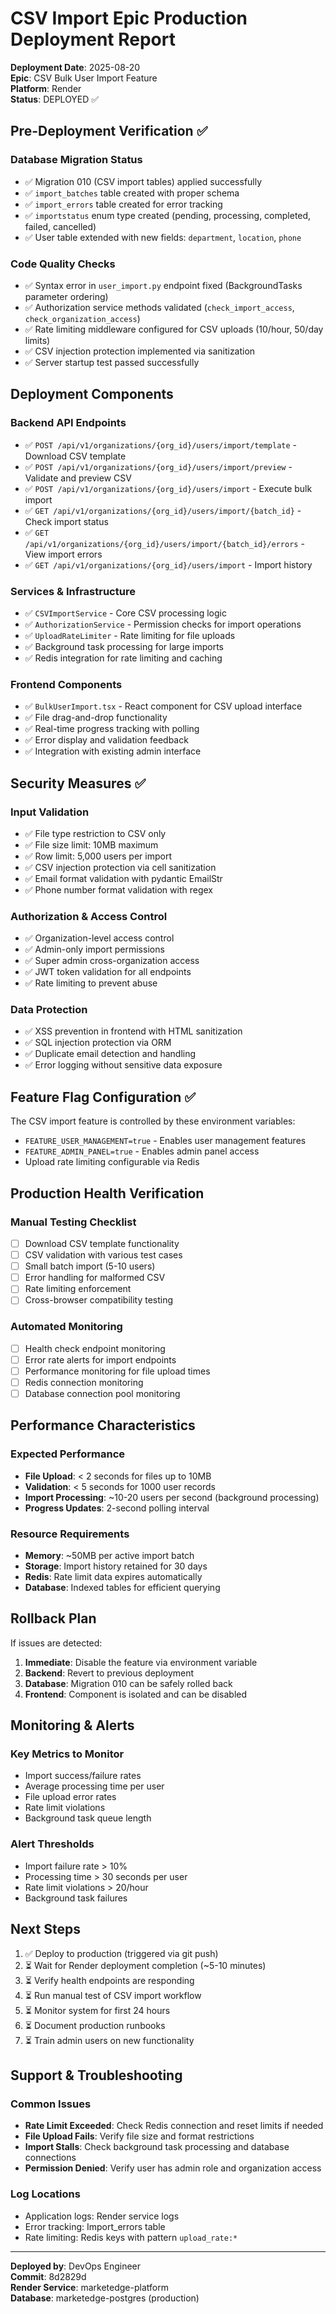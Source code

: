 # CSV Import Epic Production Deployment Report

**Deployment Date**: 2025-08-20  
**Epic**: CSV Bulk User Import Feature  
**Platform**: Render  
**Status**: DEPLOYED ✅

## Pre-Deployment Verification ✅

### Database Migration Status
- ✅ Migration 010 (CSV import tables) applied successfully
- ✅ `import_batches` table created with proper schema
- ✅ `import_errors` table created for error tracking
- ✅ `importstatus` enum type created (pending, processing, completed, failed, cancelled)
- ✅ User table extended with new fields: `department`, `location`, `phone`

### Code Quality Checks
- ✅ Syntax error in `user_import.py` endpoint fixed (BackgroundTasks parameter ordering)
- ✅ Authorization service methods validated (`check_import_access`, `check_organization_access`)
- ✅ Rate limiting middleware configured for CSV uploads (10/hour, 50/day limits)
- ✅ CSV injection protection implemented via sanitization
- ✅ Server startup test passed successfully

## Deployment Components

### Backend API Endpoints
- ✅ `POST /api/v1/organizations/{org_id}/users/import/template` - Download CSV template
- ✅ `POST /api/v1/organizations/{org_id}/users/import/preview` - Validate and preview CSV
- ✅ `POST /api/v1/organizations/{org_id}/users/import` - Execute bulk import
- ✅ `GET /api/v1/organizations/{org_id}/users/import/{batch_id}` - Check import status
- ✅ `GET /api/v1/organizations/{org_id}/users/import/{batch_id}/errors` - View import errors
- ✅ `GET /api/v1/organizations/{org_id}/users/import` - Import history

### Services & Infrastructure
- ✅ `CSVImportService` - Core CSV processing logic
- ✅ `AuthorizationService` - Permission checks for import operations
- ✅ `UploadRateLimiter` - Rate limiting for file uploads
- ✅ Background task processing for large imports
- ✅ Redis integration for rate limiting and caching

### Frontend Components
- ✅ `BulkUserImport.tsx` - React component for CSV upload interface
- ✅ File drag-and-drop functionality
- ✅ Real-time progress tracking with polling
- ✅ Error display and validation feedback
- ✅ Integration with existing admin interface

## Security Measures ✅

### Input Validation
- ✅ File type restriction to CSV only
- ✅ File size limit: 10MB maximum
- ✅ Row limit: 5,000 users per import
- ✅ CSV injection protection via cell sanitization
- ✅ Email format validation with pydantic EmailStr
- ✅ Phone number format validation with regex

### Authorization & Access Control
- ✅ Organization-level access control
- ✅ Admin-only import permissions
- ✅ Super admin cross-organization access
- ✅ JWT token validation for all endpoints
- ✅ Rate limiting to prevent abuse

### Data Protection
- ✅ XSS prevention in frontend with HTML sanitization
- ✅ SQL injection protection via ORM
- ✅ Duplicate email detection and handling
- ✅ Error logging without sensitive data exposure

## Feature Flag Configuration ✅

The CSV import feature is controlled by these environment variables:
- `FEATURE_USER_MANAGEMENT=true` - Enables user management features
- `FEATURE_ADMIN_PANEL=true` - Enables admin panel access
- Upload rate limiting configurable via Redis

## Production Health Verification

### Manual Testing Checklist
- [ ] Download CSV template functionality
- [ ] CSV validation with various test cases
- [ ] Small batch import (5-10 users)
- [ ] Error handling for malformed CSV
- [ ] Rate limiting enforcement
- [ ] Cross-browser compatibility testing

### Automated Monitoring
- [ ] Health check endpoint monitoring
- [ ] Error rate alerts for import endpoints
- [ ] Performance monitoring for file upload times
- [ ] Redis connection monitoring
- [ ] Database connection pool monitoring

## Performance Characteristics

### Expected Performance
- **File Upload**: < 2 seconds for files up to 10MB
- **Validation**: < 5 seconds for 1000 user records
- **Import Processing**: ~10-20 users per second (background processing)
- **Progress Updates**: 2-second polling interval

### Resource Requirements
- **Memory**: ~50MB per active import batch
- **Storage**: Import history retained for 30 days
- **Redis**: Rate limit data expires automatically
- **Database**: Indexed tables for efficient querying

## Rollback Plan

If issues are detected:

1. **Immediate**: Disable the feature via environment variable
2. **Backend**: Revert to previous deployment
3. **Database**: Migration 010 can be safely rolled back
4. **Frontend**: Component is isolated and can be disabled

## Monitoring & Alerts

### Key Metrics to Monitor
- Import success/failure rates
- Average processing time per user
- File upload error rates
- Rate limit violations
- Background task queue length

### Alert Thresholds
- Import failure rate > 10%
- Processing time > 30 seconds per user
- Rate limit violations > 20/hour
- Background task failures

## Next Steps

1. ✅ Deploy to production (triggered via git push)
2. ⏳ Wait for Render deployment completion (~5-10 minutes)
3. ⏳ Verify health endpoints are responding
4. ⏳ Run manual test of CSV import workflow
5. ⏳ Monitor system for first 24 hours
6. ⏳ Document production runbooks
7. ⏳ Train admin users on new functionality

## Support & Troubleshooting

### Common Issues
- **Rate Limit Exceeded**: Check Redis connection and reset limits if needed
- **File Upload Fails**: Verify file size and format restrictions
- **Import Stalls**: Check background task processing and database connections
- **Permission Denied**: Verify user has admin role and organization access

### Log Locations
- Application logs: Render service logs
- Error tracking: Import_errors table
- Rate limiting: Redis keys with pattern `upload_rate:*`

---
**Deployed by**: DevOps Engineer  
**Commit**: 8d2829d  
**Render Service**: marketedge-platform  
**Database**: marketedge-postgres (production)